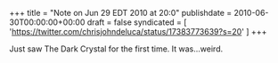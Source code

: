 +++
title = "Note on Jun 29 EDT 2010 at 20:0"
publishdate = 2010-06-30T00:00:00+00:00
draft = false
syndicated = [ 'https://twitter.com/chrisjohndeluca/status/17383773639?s=20' ]
+++

Just saw The Dark Crystal for the first time. It was...weird.

